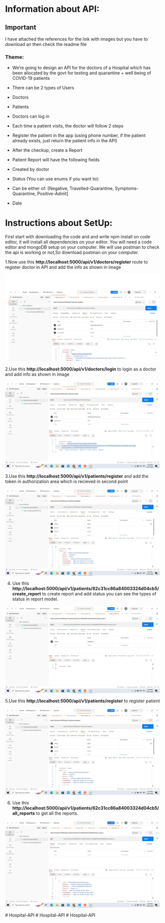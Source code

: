 # Information about API:
## Important
I have attached the references for the link with images but you have to download an then check the readme file
### Theme:
- We’re going to design an API for the doctors of a Hospital which has been allocated by the
govt for testing and quarantine + well being of COVID-19 patients
- There can be 2 types of Users
- Doctors
- Patients
- Doctors can log in
- Each time a patient visits, the doctor will follow 2 steps
- Register the patient in the app (using phone number, if the patient already exists, just
return the patient info in the API)
- After the checkup, create a Report
- Patient Report will have the following fields
- Created by doctor
- Status (You can use enums if you want to):
- Can be either of: [Negative, Travelled-Quarantine, Symptoms-Quarantine,
Positive-Admit]

- Date

# Instructions about SetUp:

First start with downloading the code and and write npm install on code editor, it will install all dependencies on your editor.
You will need a code editor and mongoDB setup on your computer.
We will use postman to check the api is working or not,So download postman on your computer.

1.Now use this **http://localhost:5000/api/v1/doctors/register** route to register doctor in API and add the info as shown in image

![image](./images/register%20doctor.png)

2.Use this **http://localhost:5000/api/v1/doctors/login** to login as a doctor and add info as shown in image

![image](./images/doctor%20login.png)

3.Use this **http://localhost:5000/api/v1/patients/register** and add the token in authorization area which is recieved in second point

![image](./images/register%20patient.png)

4. Use this **http://localhost:5000/api/v1/patients/62c31cc86a84003324d04cb5/create_report** to create report and add status you can see the types of 
   status in report model.

![image](./images/create%20report.png)

5.Use this **http://localhost:5000/api/v1/patients/register** to register patient

![image](./images/register%20patient.png)

6. Use this **http://localhost:5000/api/v1/patients/62c31cc86a84003324d04cb5/all_reports** to get all the reports.

![image](./images/all%20reports.png)


#   H o s p i t a l - A P I 
 
 #   H o s p i t a l - A P I 
 
 #   H o s p i t a l - A P I 
 
 